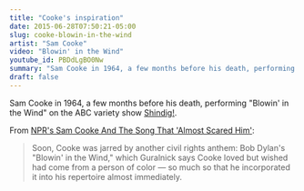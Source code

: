 ```yaml
---
title: "Cooke's inspiration"
date: 2015-06-28T07:50:21-05:00
slug: cooke-blowin-in-the-wind
artist: "Sam Cooke"
video: "Blowin' in the Wind"
youtube_id: PBDdLgBO0Nw
summary: "Sam Cooke in 1964, a few months before his death, performing \"Blowin' in the Wind\" on the ABC variety show Shindig!."
draft: false
---
```


Sam Cooke in 1964, a few months before his death, performing "Blowin' in the Wind" on the ABC variety show [Shindig!](https://en.wikipedia.org/wiki/Shindig!).

From [NPR's Sam Cooke And The Song That 'Almost Scared Him'](http://www.npr.org/2014/02/01/268995033/sam-cooke-and-the-song-that-almost-scared-him):

> Soon, Cooke was jarred by another civil rights anthem: Bob Dylan's "Blowin' in the Wind," which Guralnick says Cooke loved but wished had come from a person of color — so much so that he incorporated it into his repertoire almost immediately.
